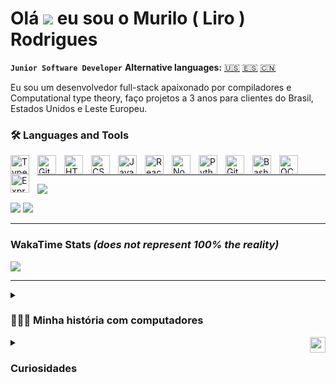# Olá ![](https://user-images.githubusercontent.com/18350557/176309783-0785949b-9127-417c-8b55-ab5a4333674e.gif) eu sou o Murilo ( Liro )  Rodrigues 
**`Junior Software Developer`** **Alternative languages:** [🇺🇸](english.md) [🇪🇸](spanish.md) [🇨🇳](chinese.md)

Eu sou um desenvolvedor full-stack apaixonado por compiladores e Computational type theory, faço projetos a 3 anos para clientes do Brasil, Estados Unidos e Leste Europeu.

### 🛠️ Languages and Tools


<img align="left" alt="TypeScript" width="30px" style="padding-right:10px;" src="https://cdn.jsdelivr.net/gh/devicons/devicon/icons/typescript/typescript-plain.svg" />
<img align="left" alt="Git" width="30px" style="padding-right:10px;" src="https://cdn.jsdelivr.net/gh/devicons/devicon/icons/git/git-original.svg" />
<img align="left" alt="HTML" width="30px" style="padding-right:10px;" src="https://cdn.jsdelivr.net/gh/devicons/devicon/icons/html5/html5-plain.svg" />
<img align="left" alt="CSS" width="30px" style="padding-right:10px;" src="https://cdn.jsdelivr.net/gh/devicons/devicon/icons/css3/css3-plain.svg" />
<img align="left" alt="JavaScript" width="30px" style="padding-right:10px;" src="https://cdn.jsdelivr.net/gh/devicons/devicon/icons/javascript/javascript-plain.svg" />
<img align="left" alt="React" width="30px" style="padding-right:10px;" src="https://cdn.jsdelivr.net/gh/devicons/devicon/icons/react/react-original.svg" />
<img align="left" alt="NodeJS" width="30px" style="padding-right:10px;" src="https://cdn.jsdelivr.net/gh/devicons/devicon/icons/nodejs/nodejs-original.svg" />
<img align="left" alt="Python" width="30px" style="padding-right:10px;" src="https://cdn.jsdelivr.net/gh/devicons/devicon/icons/python/python-plain.svg" />
<img align="left" alt="GitHub" width="30px" style="padding-right:10px;" src="https://cdn.jsdelivr.net/gh/devicons/devicon/icons/github/github-original.svg" />
<img align="left" alt="Bash" width="30px" style="padding-right:10px;" src="https://cdn.jsdelivr.net/gh/devicons/devicon/icons/bash/bash-original.svg" />
<img align="left" alt="OCaml" width="30px" style="padding-right:10px;" src="https://cdn.jsdelivr.net/gh/devicons/devicon@latest/icons/ocaml/ocaml-original.svg" />
<img align="left" alt="Express" width="30px" style="padding-right:10px;" src="https://cdn.jsdelivr.net/gh/devicons/devicon@latest/icons/express/express-original.svg" />
<br />

---
![](http://github-profile-summary-cards.vercel.app/api/cards/profile-details?username=LiroRod&theme=dark)

![](http://github-profile-summary-cards.vercel.app/api/cards/repos-per-language?username=LiroRod&theme=dark)  ![](http://github-profile-summary-cards.vercel.app/api/cards/most-commit-language?username=LiroRod&theme=dark)

---

### WakaTime Stats _(does not represent 100% the reality)_
![]([https://wakatime.com/share/@LiroRod/2cc3d748-a268-4467-be0a-c1dfb0b14042.svg](https://wakatime.com/share/@LiroRod/2c9cfd75-2df1-41e2-b4a1-f0d95825ffdb.svg))

---

<details>
 <summary><h3>👨🏻‍💻 Minha história com computadores</h3></summary>
  Desde o primeiro encontro com um computador aos seis anos, durante meu primeiro ano do ensino fundamental 1, a introdução ao Microsoft Paint pela professora não me empolgou tanto quanto meus colegas de classe. No entanto, ao longo dos anos, descobri uma habilidade natural para lidar com tecnologia. Aos 12 anos, entrei para um grupo de manutenção de mods de Minecraft, onde mergulhei no mundo da programação, aprendendo minha primeira linguagem: Java.

Embora tenha perdido temporariamente o interesse em programação, redescobri minha paixão ao explorar a Ciência de Dados em 2017. Porém, logo percebi que não era a análise financeira que me motivava, mas sim o desenvolvimento de software por trás dela. Em 2018, comecei a estudar os fundamentos: JavaScript, CSS e HTML. À medida que me aprofundava nas linguagens de back-end, meu amor pela área crescia cada vez mais, tornando-se uma paixão avassaladora.

Desde então, mergulhei de cabeça no mundo do desenvolvimento de software, nunca deixando de me maravilhar com as infinitas possibilidades da tecnologia. Minha jornada até aqui tem sido uma aventura de descobertas e aprendizado constante, e mal posso esperar para continuar explorando e criando no universo da tecnologia.
</details>

<details>
 <summary><img src="https://github.com/LiroRod/LiroRod/assets/77134661/596f6720-ffac-4b0a-882c-04f3ff2760f8" " alt="waving-memoji" width="25" height="25" style="float:right;" ></img><h3>Curiosidades</h3></summary>
<ol>
  <li>Aprendi a "programar" com 14 anos;</li>
  <li>Morei 6 meses em Londres, UK 🇬🇧 e 2 anos e meio em Miami, FL 🇺🇸;</li>
  <li>Falo inglês fluentemente, espanhol intermediário e estudo chinês;</li>
  <li>Sou apaixonado por livros;</li>
</0l>
</details>



